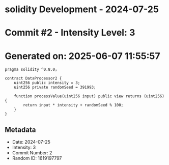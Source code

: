 ﻿# solidity Development - 2024-07-25
# Commit #2 - Intensity Level: 3
# Generated on: 2025-06-07 11:55:57
```solidity
pragma solidity ^0.8.0;

contract DataProcessor2 {
    uint256 public intensity = 3;
    uint256 private randomSeed = 391993;

    function processValue(uint256 input) public view returns (uint256) {
        return input * intensity + randomSeed % 100;
    }
}
```
## Metadata
- Date: 2024-07-25
- Intensity: 3
- Commit Number: 2
- Random ID: 1619197797
